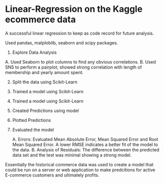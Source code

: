 # Linear-Regression on the Kaggle ecommerce data
A successful linear regression to keep as code record for future analysis.

Used pandas, matploblib, seaborn and scipy packages.

1. Explore Data Analysis

  A. Used Seaborn to plot columns to find any obvious correlations.
  B. Used SNS to perform a pairplot; showed strong correlation with length of membership and yearly amount spent.

2. Split the data using Scikit-Learn

3. Trained a model using Scikit-Learn

4. Trained a model using Scikit-Learn

5. Created Predictions using model

6. Plotted Predictions

7. Evaluated the model

   A. Errors: Evaluated Mean Absolute Error, Mean Squared Error and Root Mean Squared Error. A lower RMSE indicates a better fit of the model to the data.
   B. Analysis of Residuals: The difference between the predicted data set and the test was minimal showing a strong model. 

Essentially the historical commerce data was used to create a model that could be run on a server or web application to make predcitions for active E-commerce customers and ultimately profits. 
